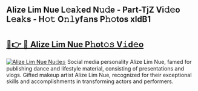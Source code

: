 ## Alize Lim Nue L𝚎a𝚔ed N𝚞𝚍e - Part-TjZ Vi𝚍𝚎o L𝚎a𝚔s - H𝚘𝚝 O𝚗𝚕yf𝚊ns P𝚑𝚘tos xldB1

# <h2><a href="http://kf9cwni.oniu.top/?m=Alize+Lim+Nue">🔗👉 🔴 Alize Lim Nue P𝚑ot𝚘𝚜 V𝚒d𝚎o</a></h2>

[![Alize Lim Nue Nu𝚍e𝚜](https://i.imgur.com/0qMVB7G.gif)](http://kf9cwni.oniu.top/?m=Alize+Lim+Nue)
Social media personality Alize Lim Nue, famed for publishing dance and lifestyle material, consisting of presentations and vlogs. Gifted makeup artist Alize Lim Nue, recognized for their exceptional skills and accomplishments in transforming actors and performers.  
